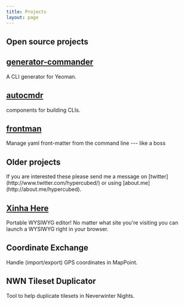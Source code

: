 ```yaml
---
title: Projects
layout: page
---
```


<section class="projects">
	<h1>Open source projects</h1>
	<div class="row-fluid">
		<i class="icon-github icon-6"></i>
	</div>
	<div class="row-fluid">
      <div class="span4">
        <h2><a href="https://github.com/Hypercubed/generator-commander">generator-commander</a></h2>
        <p>A CLI generator for Yeoman.</p>
      </div>
      <div class="span4">
        <h2><a href="https://github.com/Hypercubed/autocmdr">autocmdr</a></h2>
        <p>components for building CLIs. </p>
      </div>
      <div class="span4">
        <h2><a href="https://github.com/Hypercubed/frontman">frontman</a></h2>
        <p>Manage yaml front-matter from the command line --- like a boss</p>
      </div>
    </div>
</section>

<section class="projects">
	<h1>Older projects</h1>
  <div class="row-fluid">
    <i class="icon-archive icon-6"></i>
  </div>
	<p>If you are interested these please send me a message on [twitter](http://www.twitter.com/hypercubed/) or using [about.me](http://about.me/hypercubed).</p>
	<div class="row-fluid">
      <div class="span4">
        <h2><a href="https://addons.mozilla.org/en-US/firefox/addon/xinha-here/">Xinha Here</a></h2>
        <p>Portable WYSIWYG editor! No matter what site you're visiting you can launch a WYSIWYG right in your browser.</p>
      </div>
      <div class="span4">
        <h2>Coordinate Exchange</h2>
        <p>Handle (import/export) GPS coordinates in MapPoint.</p>
      </div>
      <div class="span4">
        <h2>NWN Tileset Duplicator</h2>
        <p>Tool to help duplicate tilesets in Neverwinter Nights.</p>
      </div>
    </div>
</section>